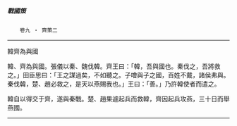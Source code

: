 

##### 戰國策
　　`卷九 ‧ 齊策二`

* * *

韓齊為與國

韓、齊為與國。張儀以秦、魏伐韓。齊王曰：「韓，吾與國也。秦伐之，吾將救之。」田臣思曰：「王之謀過矣，不如聽之。子噲與子之國，百姓不戴，諸侯弗與。秦伐韓，楚、趙必救之，是天以燕賜我也。」王曰：「善。」乃許韓使者而遣之。

韓自以得交于齊，遂與秦戰。楚、趙果遽起兵而救韓，齊因起兵攻燕，三十日而舉燕國。

* * *

